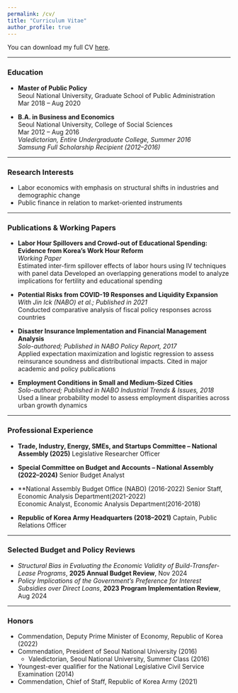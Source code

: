 ```yaml
---
permalink: /cv/
title: "Curriculum Vitae"
author_profile: true
---
```


You can download my full CV [here](../files/Junghwan_Kim_CV.pdf).

---

### Education

- **Master of Public Policy**  
  Seoul National University, Graduate School of Public Administration  
  Mar 2018 – Aug 2020

- **B.A. in Business and Economics**  
  Seoul National University, College of Social Sciences  
  Mar 2012 – Aug 2016  
  *Valedictorian, Entire Undergraduate College, Summer 2016*  
  *Samsung Full Scholarship Recipient (2012–2016)*

---

### Research Interests

- Labor economics with emphasis on structural shifts in industries and demographic change
- Public finance in relation to market-oriented instruments

---

### Publications & Working Papers

- **Labor Hour Spillovers and Crowd-out of Educational Spending: Evidence from Korea’s Work Hour Reform**  
  _Working Paper_  
  Estimated inter-firm spillover effects of labor hours using IV techniques with panel data
  Developed an overlapping generations model to analyze implications for fertility and educational spending
  
- **Potential Risks from COVID-19 Responses and Liquidity Expansion**  
  _With Jin Ick (NABO) et al.; Published in 2021_  
  Conducted comparative analysis of fiscal policy responses across countries
  
- **Disaster Insurance Implementation and Financial Management Analysis**  
  _Solo-authored; Published in NABO Policy Report, 2017_  
  Applied expectation maximization and logistic regression to assess reinsurance soundness and distributional impacts. Cited in major academic and policy publications

- **Employment Conditions in Small and Medium-Sized Cities**  
  _Solo-authored; Published in NABO Industrial Trends & Issues, 2018_  
  Used a linear probability model to assess employment disparities across urban growth dynamics

---

### Professional Experience

- **Trade, Industry, Energy, SMEs, and Startups Committee – National Assembly (2025)**
  Legislative Researcher Officer  
  
- **Special Committee on Budget and Accounts – National Assembly (2022–2024)**
  Senior Budget Analyst  
  
- **National Assembly Budget Office (NABO) (2016-2022)
  Senior Staff, Economic Analysis Department(2021-2022)  
  Economic Analyst, Economic Analysis Department(2016-2018)

- **Republic of Korea Army Headquarters (2018–2021)**
  Captain, Public Relations Officer
  
---

### Selected Budget and Policy Reviews

- *Structural Bias in Evaluating the Economic Validity of Build-Transfer-Lease Programs*, **2025 Annual Budget Review**, Nov 2024
- *Policy Implications of the Government’s Preference for Interest Subsidies over Direct Loans*, **2023 Program Implementation Review**, Aug 2024

---

### Honors

- Commendation, Deputy Prime Minister of Economy, Republic of Korea (2022)
- Commendation, President of Seoul National University (2016)
  * Valedictorian, Seoul National University, Summer Class (2016)
- Youngest-ever qualifier for the National Legislative Civil Service Examination (2014)
- Commendation, Chief of Staff, Republic of Korea Army (2021)


